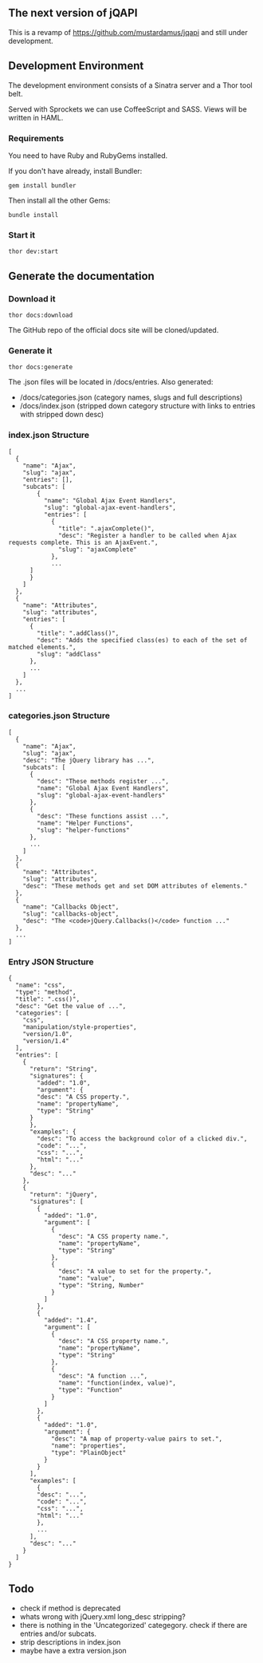 ## The next version of jQAPI

This is a revamp of https://github.com/mustardamus/jqapi and still under development.

## Development Environment

The development environment consists of a Sinatra server and a Thor
tool belt.

Served with Sprockets we can use CoffeeScript and SASS. Views will
be written in HAML.

### Requirements

You need to have Ruby and RubyGems installed.

If you don't have already, install Bundler:

    gem install bundler

Then install all the other Gems:

    bundle install

### Start it

    thor dev:start

## Generate the documentation

### Download it

    thor docs:download

The GitHub repo of the official docs site will be cloned/updated.

### Generate it

    thor docs:generate

The .json files will be located in /docs/entries.
Also generated:
  - /docs/categories.json (category names, slugs and full descriptions)
  - /docs/index.json (stripped down category structure with links to entries with stripped down desc)

### index.json Structure

    [
      {
        "name": "Ajax",
        "slug": "ajax",
        "entries": [],
        "subcats": [
            {
              "name": "Global Ajax Event Handlers",
              "slug": "global-ajax-event-handlers",
              "entries": [
                {
                  "title": ".ajaxComplete()",
                  "desc": "Register a handler to be called when Ajax requests complete. This is an AjaxEvent.",
                  "slug": "ajaxComplete"
                },
                ...
          ]
          }
        ]
      },
      {
        "name": "Attributes",
        "slug": "attributes",
        "entries": [
          {
            "title": ".addClass()",
            "desc": "Adds the specified class(es) to each of the set of matched elements.",
            "slug": "addClass"
          },
          ...
        ]
      },
      ...
    ]

### categories.json Structure

    [
      {
        "name": "Ajax",
        "slug": "ajax",
        "desc": "The jQuery library has ...",
        "subcats": [
          {
            "desc": "These methods register ...",
            "name": "Global Ajax Event Handlers",
            "slug": "global-ajax-event-handlers"
          },
          {
            "desc": "These functions assist ...",
            "name": "Helper Functions",
            "slug": "helper-functions"
          },
          ...
        ]
      },
      {
        "name": "Attributes",
        "slug": "attributes",
        "desc": "These methods get and set DOM attributes of elements."
      },
      {
        "name": "Callbacks Object",
        "slug": "callbacks-object",
        "desc": "The <code>jQuery.Callbacks()</code> function ..."
      },
      ...
    ]

### Entry JSON Structure

    {
      "name": "css",
      "type": "method",
      "title": ".css()",
      "desc": "Get the value of ...",
      "categories": [
        "css",
        "manipulation/style-properties",
        "version/1.0",
        "version/1.4"
      ],
      "entries": [
        {
          "return": "String",
          "signatures": {
            "added": "1.0",
            "argument": {
            "desc": "A CSS property.",
            "name": "propertyName",
            "type": "String"
          }
          },
          "examples": {
            "desc": "To access the background color of a clicked div.",
            "code": "...",
            "css": "...",
            "html": "..."
          },
          "desc": "..."
        },
        {
          "return": "jQuery",
          "signatures": [
            {
              "added": "1.0",
              "argument": [
                {
                  "desc": "A CSS property name.",
                  "name": "propertyName",
                  "type": "String"
                },
                {
                  "desc": "A value to set for the property.",
                  "name": "value",
                  "type": "String, Number"
                }
              ]
            },
            {
              "added": "1.4",
              "argument": [
                {
                  "desc": "A CSS property name.",
                  "name": "propertyName",
                  "type": "String"
                },
                {
                  "desc": "A function ...",
                  "name": "function(index, value)",
                  "type": "Function"
                }
              ]
            },
            {
              "added": "1.0",
              "argument": {
                "desc": "A map of property-value pairs to set.",
                "name": "properties",
                "type": "PlainObject"
              }
            }
          ],
          "examples": [
            {
            "desc": "...",
            "code": "...",
            "css": "...",
            "html": "..."
            },
            ...
          ],
          "desc": "..."
        }
      ]
    }

## Todo
  - check if method is deprecated <entry type="method" name="live" return="jQuery" deprecated="1.7">
  - whats wrong with jQuery.xml long_desc stripping?
  - there is nothing in the 'Uncategorized' categegory. check if there are entries and/or subcats.
  - strip descriptions in index.json
  - maybe have a extra version.json